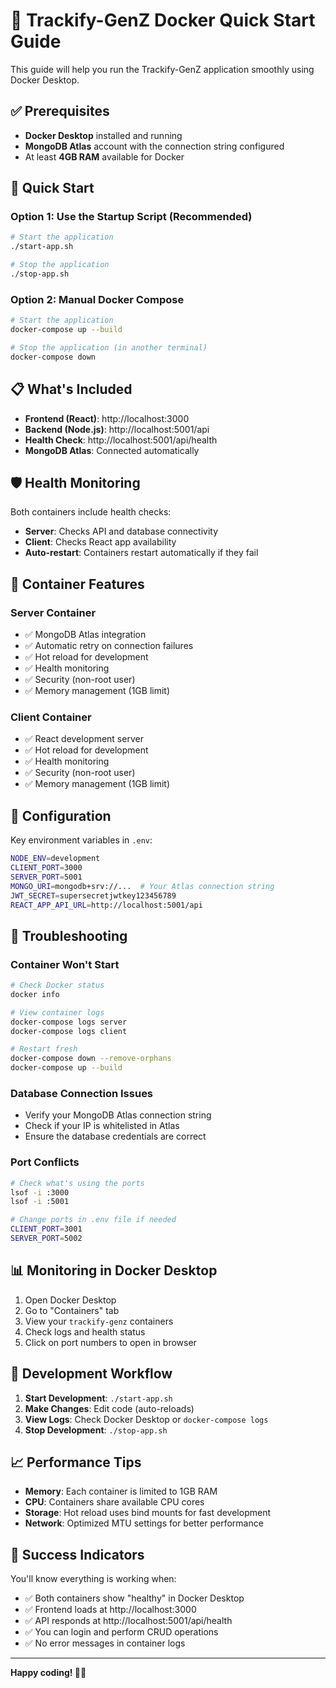 # 🚀 Trackify-GenZ Docker Quick Start Guide

This guide will help you run the Trackify-GenZ application smoothly using Docker Desktop.

## ✅ Prerequisites

- **Docker Desktop** installed and running
- **MongoDB Atlas** account with the connection string configured
- At least **4GB RAM** available for Docker

## 🎯 Quick Start

### Option 1: Use the Startup Script (Recommended)
```bash
# Start the application
./start-app.sh

# Stop the application
./stop-app.sh
```

### Option 2: Manual Docker Compose
```bash
# Start the application
docker-compose up --build

# Stop the application (in another terminal)
docker-compose down
```

## 📋 What's Included

- **Frontend (React)**: http://localhost:3000
- **Backend (Node.js)**: http://localhost:5001/api
- **Health Check**: http://localhost:5001/api/health
- **MongoDB Atlas**: Connected automatically

## 🛡️ Health Monitoring

Both containers include health checks:
- **Server**: Checks API and database connectivity
- **Client**: Checks React app availability
- **Auto-restart**: Containers restart automatically if they fail

## 🎯 Container Features

### Server Container
- ✅ MongoDB Atlas integration
- ✅ Automatic retry on connection failures
- ✅ Hot reload for development
- ✅ Health monitoring
- ✅ Security (non-root user)
- ✅ Memory management (1GB limit)

### Client Container
- ✅ React development server
- ✅ Hot reload for development
- ✅ Health monitoring
- ✅ Security (non-root user)
- ✅ Memory management (1GB limit)

## 🔧 Configuration

Key environment variables in `.env`:
```bash
NODE_ENV=development
CLIENT_PORT=3000
SERVER_PORT=5001
MONGO_URI=mongodb+srv://...  # Your Atlas connection string
JWT_SECRET=supersecretjwtkey123456789
REACT_APP_API_URL=http://localhost:5001/api
```

## 🚨 Troubleshooting

### Container Won't Start
```bash
# Check Docker status
docker info

# View container logs
docker-compose logs server
docker-compose logs client

# Restart fresh
docker-compose down --remove-orphans
docker-compose up --build
```

### Database Connection Issues
- Verify your MongoDB Atlas connection string
- Check if your IP is whitelisted in Atlas
- Ensure the database credentials are correct

### Port Conflicts
```bash
# Check what's using the ports
lsof -i :3000
lsof -i :5001

# Change ports in .env file if needed
CLIENT_PORT=3001
SERVER_PORT=5002
```

## 📊 Monitoring in Docker Desktop

1. Open Docker Desktop
2. Go to "Containers" tab
3. View your `trackify-genz` containers
4. Check logs and health status
5. Click on port numbers to open in browser

## 🔄 Development Workflow

1. **Start Development**: `./start-app.sh`
2. **Make Changes**: Edit code (auto-reloads)
3. **View Logs**: Check Docker Desktop or `docker-compose logs`
4. **Stop Development**: `./stop-app.sh`

## 📈 Performance Tips

- **Memory**: Each container is limited to 1GB RAM
- **CPU**: Containers share available CPU cores
- **Storage**: Hot reload uses bind mounts for fast development
- **Network**: Optimized MTU settings for better performance

## 🎉 Success Indicators

You'll know everything is working when:
- ✅ Both containers show "healthy" in Docker Desktop
- ✅ Frontend loads at http://localhost:3000
- ✅ API responds at http://localhost:5001/api/health
- ✅ You can login and perform CRUD operations
- ✅ No error messages in container logs

---

**Happy coding! 🎨✨** 